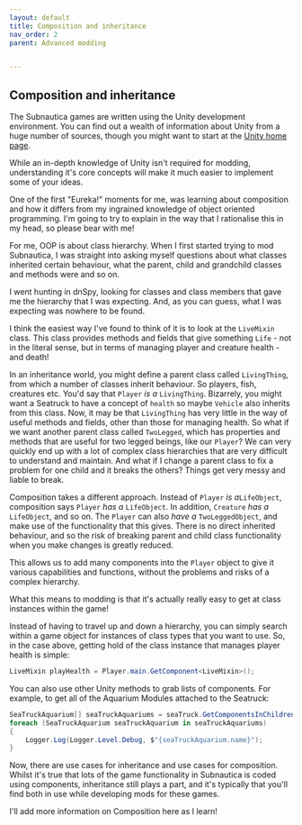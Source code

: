 ```yaml
---
layout: default
title: Composition and inheritance
nav_order: 2
parent: Advanced modding


---
```


## Composition and inheritance

The Subnautica games are written using the Unity development environment. You can find out a wealth of information about Unity from a huge number of sources, though you might want to start at the [Unity home page](https://unity.com/).

While an in-depth knowledge of Unity isn't required for modding, understanding it's core concepts will make it much easier to implement some of your ideas.

One of the first "Eureka!" moments for me, was learning about composition and how it differs from my ingrained knowledge of object oriented programming. I'm going to try to explain in the way that I rationalise this in my head, so please bear with me!

For me, OOP is about class hierarchy. When I first started trying to mod Subnautica, I was straight into asking myself questions about what classes inherited certain behaviour, what the parent, child and grandchild classes and methods were and so on.

I went hunting in dnSpy, looking for classes and class members that gave me the hierarchy that I was expecting. And, as you can guess, what I was expecting was nowhere to be found.

I think the easiest way I've found to think of it is to look at the `LiveMixin` class. This class provides methods and fields that give something `Life` - not in the literal sense, but in terms of managing player and creature health - and death!

In an inheritance world, you might define a parent class called `LivingThing`, from which a number of classes inherit behaviour. So players, fish, creatures etc. You'd say that `Player` *is a*  `LivingThing`. Bizarrely, you might want a Seatruck to have a concept of `health` so maybe `Vehicle` also inherits from this class. Now, it may be that `LivingThing` has very little in the way of useful methods and fields, other than those for managing health. So what if we want another parent class called `TwoLegged`, which has properties and methods that are useful for two legged beings, like our `Player`? We can very quickly end up with a lot of complex class hierarchies that are very difficult to understand and maintain. And what if I change a parent class to fix a problem for one child and it breaks the others? Things get very messy and liable to break.

Composition takes a different approach. Instead of `Player` *is a*`LifeObject`, composition says `Player` *has a* `LifeObject`. In addition, `Creature` *has a* `LifeObject`, and so on. The `Player` can also *have a* `TwoLeggedObject`, and make use of the functionality that this gives. There is no direct inherited behaviour, and so the risk of breaking parent and child class functionality when you make changes is greatly reduced.

This allows us to add many components into the `Player` object to give it various capabilities and functions, without the problems and risks of a complex hierarchy.

What this means to modding is that it's actually really easy to get at class instances within the game!

Instead of having to travel up and down a hierarchy, you can simply search within a game object for instances of class types that you want to use. So, in the case above, getting hold of the class instance that manages player health is simple:

```c#
LiveMixin playHealth = Player.main.GetComponent<LiveMixin>();
```

You can also use other Unity methods to grab lists of components. For example, to get all of the Aquarium Modules attached to the Seatruck:

```c#
SeaTruckAquarium[] seaTruckAquariums = seaTruck.GetComponentsInChildren<SeaTruckAquarium>();
foreach (SeaTruckAquarium seaTruckAquarium in seaTruckAquariums)
{
	Logger.Log(Logger.Level.Debug, $"{seaTruckAquarium.name}");
}
```

Now, there are use cases for inheritance and use cases for composition. Whilst it's true that lots of the game functionality in Subnautica is coded using components, inheritance still plays a part, and it's typically that you'll find both in use while developing mods for these games.

I'll add more information on Composition here as I learn!

